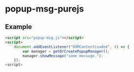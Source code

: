 # popup-msg-purejs


## Example
```html
<script src="popup-msg.js"></script>
<script>
    document.addEventListener("DOMContentLoaded", () => {
        var manager = getOrCreatePopupManager();
        manager.showMessage("some message.");
    });
<script>
```
